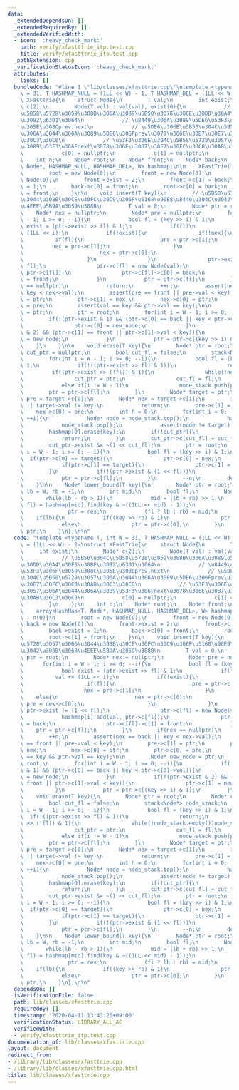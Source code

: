 ```yaml
---
data:
  _extendedDependsOn: []
  _extendedRequiredBy: []
  _extendedVerifiedWith:
  - icon: ':heavy_check_mark:'
    path: verify/xfastttrie_itp.test.cpp
    title: verify/xfastttrie_itp.test.cpp
  _pathExtension: cpp
  _verificationStatusIcon: ':heavy_check_mark:'
  attributes:
    links: []
  bundledCode: "#line 1 \"lib/classes/xfasttrie.cpp\"\ntemplate <typename T, int W\
    \ = 31, T HASHMAP_NULL = (1LL << W) - 1, T HASHMAP_DEL = (1LL << W) - 2>\nstruct\
    \ XFastTrie{\n    struct Node{\n        T val;\n        int exist;\n        Node*\
    \ c[2];\n        Node(T val) : val(val), exist(0){\n            // \u5B50\u304C\
    \u5B58\u5728\u3059\u308B\u306A\u3089\u5B50\u3078\u306E\u30DD\u30A4\u30F3\u30BF\
    \u3092\u6301\u3064\n            // \u8449\u306A\u3089\u5DE6\u53F3\u306F\u305D\u308C\
    \u305E\u308Cprev,next\n            // \u5DE6\u306E\u5B50\u304C\u5B58\u5728\u3057\
    \u306A\u3044\u306A\u3089\u5DE6\u306Fprev\u3078\u306E\u30B7\u30E7\u30FC\u30C8\u30AB\
    \u30C3\u30C8\n            // \u53F3\u306E\u304C\u5B58\u5728\u3057\u306A\u3044\u306A\
    \u3089\u53F3\u306Fnext\u3078\u306E\u30B7\u30E7\u30FC\u30C8\u30AB\u30C3\u30C8\n\
    \            c[0] = nullptr;\n            c[1] = nullptr;\n        }\n    };\n\
    \    int n;\n    Node* root;\n    Node* front;\n    Node* back;\n    array<HashMap<T,\
    \ Node*, HASHMAP_NULL, HASHMAP_DEL>, W> hashmap;\n\n    XFastTrie() : n(0){\n\
    \        root = new Node(0);\n        front = new Node(0);\n        back = new\
    \ Node(0);\n        front->exist = 2;\n        front->c[1] = back;\n        back->exist\
    \ = 1;\n        back->c[0] = front;\n        root->c[0] = back;\n        root->c[1]\
    \ = front;\n    }\n\n    void insert(T key){\n        // \u5B58\u5728\u3057\u3066\
    \u3044\u308B\u30CE\u30FC\u30C9\u306F\u5168\u90E8\u8449\u304C\u3042\u308B\u3068\
    \u4EEE\u5B9A\u3059\u308B\n        T val = 0;\n        Node* ptr = root;\n    \
    \    Node* nex = nullptr;\n        Node* pre = nullptr;\n        for(int i = W\
    \ - 1; i >= 0; --i){\n            bool fl = (key >> i) & 1;\n            bool\
    \ exist = (ptr->exist >> fl) & 1;\n            if(fl)\n                val +=\
    \ (1LL << i);\n            if(!exist){\n                if(!nex){\n          \
    \          if(fl){\n                        pre = ptr->c[1];\n               \
    \         nex = pre->c[1];\n                    }\n                    else{\n\
    \                        nex = ptr->c[0];\n                        pre = nex->c[0];\n\
    \                    }\n                }\n                ptr->exist |= (1 <<\
    \ fl);\n                ptr->c[fl] = new Node(val);\n                hashmap[i].add(val,\
    \ ptr->c[fl]);\n                ptr->c[fl]->c[0] = back;\n                ptr->c[fl]->c[1]\
    \ = front;\n            }\n            ptr = ptr->c[fl];\n        }\n        if(nex\
    \ == nullptr)\n            return;\n        ++n;\n        assert(nex == back ||\
    \ key < nex->val);\n        assert(pre == front || pre->val < key);\n        pre->c[1]\
    \ = ptr;\n        ptr->c[1] = nex;\n        nex->c[0] = ptr;\n        ptr->c[0]\
    \ = pre;\n        assert(val == key && ptr->val == key);\n\n        Node* new_node\
    \ = ptr;\n        ptr = root;\n        for(int i = W - 1; i >= 0; --i){\n    \
    \        if(!(ptr->exist & 1) && (ptr->c[0] == back || key < ptr->c[0]->val)){\n\
    \                ptr->c[0] = new_node;\n            }\n            if(!(ptr->exist\
    \ & 2) && (ptr->c[1] == front || ptr->c[1]->val < key)){\n                ptr->c[1]\
    \ = new_node;\n            }\n            ptr = ptr->c[(key >> i) & 1];\n    \
    \    }\n    }\n\n    void erase(T key){\n        Node* ptr = root;\n        Node*\
    \ cut_ptr = nullptr;\n        bool cut_fl = false;\n        stack<Node*> node_stack;\n\
    \        for(int i = W - 1; i >= 0; --i){\n            bool fl = (key >> i) &\
    \ 1;\n            if(!((ptr->exist >> fl) & 1))\n                return;\n   \
    \         if((ptr->exist >> (!fl)) & 1){\n                while(!node_stack.empty())node_stack.pop();\n\
    \                cut_ptr = ptr;\n                cut_fl = fl;\n            }\n\
    \            else if(i != W - 1)\n                node_stack.push(ptr);\n    \
    \        ptr = ptr->c[fl];\n        }\n        Node* target = ptr;\n        Node*\
    \ pre = target->c[0];\n        Node* nex = target->c[1];\n        if(nex == nullptr\
    \ || target->val != key)\n            return;\n        pre->c[1] = nex;\n    \
    \    nex->c[0] = pre;\n        int h = 0;\n        for(int i = 0; !node_stack.empty();\
    \ ++i){\n            Node* node = node_stack.top();\n            hashmap[i + 1].erase(node->val);\n\
    \            node_stack.pop();\n            assert(node != target);\n        }\n\
    \        hashmap[0].erase(key);\n        if(!cut_ptr){\n            *this = XFastTrie();\n\
    \            return;\n        }\n        cut_ptr->c[cut_fl] = cut_fl ? pre : nex;\n\
    \        cut_ptr->exist &= ~(1 << cut_fl);\n        ptr = root;\n        for(int\
    \ i = W - 1; i >= 0; --i){\n            bool fl = (key >> i) & 1;\n          \
    \  if(ptr->c[0] == target){\n                ptr->c[0] = nex;\n            }\n\
    \            if(ptr->c[1] == target){\n                ptr->c[1] = pre;\n    \
    \        }\n            if(!(ptr->exist & (1 << fl)))\n                break;\n\
    \            ptr = ptr->c[fl];\n        }\n        --n;\n        delete(target);\n\
    \    }\n\n    Node* lower_bound(T key){\n        Node* ptr = root;\n        int\
    \ lb = W, rb = -1;\n        int mid;\n        bool fl;\n        Node* res;\n \
    \       while(lb - rb > 1){\n            mid = (lb + rb) >> 1;\n            tie(res,\
    \ fl) = hashmap[mid].find(key & ~((1LL << mid) - 1));\n            if(fl)\n  \
    \              ptr = res;\n            (fl ? lb : rb) = mid;\n        }\n    \
    \    if(lb){\n            if((key >> rb) & 1)\n                ptr = ptr->c[1]->c[1];\n\
    \            else\n                ptr = ptr->c[0];\n        }\n        return\
    \ ptr;\n    }\n};\n\n"
  code: "template <typename T, int W = 31, T HASHMAP_NULL = (1LL << W) - 1, T HASHMAP_DEL\
    \ = (1LL << W) - 2>\nstruct XFastTrie{\n    struct Node{\n        T val;\n   \
    \     int exist;\n        Node* c[2];\n        Node(T val) : val(val), exist(0){\n\
    \            // \u5B50\u304C\u5B58\u5728\u3059\u308B\u306A\u3089\u5B50\u3078\u306E\
    \u30DD\u30A4\u30F3\u30BF\u3092\u6301\u3064\n            // \u8449\u306A\u3089\u5DE6\
    \u53F3\u306F\u305D\u308C\u305E\u308Cprev,next\n            // \u5DE6\u306E\u5B50\
    \u304C\u5B58\u5728\u3057\u306A\u3044\u306A\u3089\u5DE6\u306Fprev\u3078\u306E\u30B7\
    \u30E7\u30FC\u30C8\u30AB\u30C3\u30C8\n            // \u53F3\u306E\u304C\u5B58\u5728\
    \u3057\u306A\u3044\u306A\u3089\u53F3\u306Fnext\u3078\u306E\u30B7\u30E7\u30FC\u30C8\
    \u30AB\u30C3\u30C8\n            c[0] = nullptr;\n            c[1] = nullptr;\n\
    \        }\n    };\n    int n;\n    Node* root;\n    Node* front;\n    Node* back;\n\
    \    array<HashMap<T, Node*, HASHMAP_NULL, HASHMAP_DEL>, W> hashmap;\n\n    XFastTrie()\
    \ : n(0){\n        root = new Node(0);\n        front = new Node(0);\n       \
    \ back = new Node(0);\n        front->exist = 2;\n        front->c[1] = back;\n\
    \        back->exist = 1;\n        back->c[0] = front;\n        root->c[0] = back;\n\
    \        root->c[1] = front;\n    }\n\n    void insert(T key){\n        // \u5B58\
    \u5728\u3057\u3066\u3044\u308B\u30CE\u30FC\u30C9\u306F\u5168\u90E8\u8449\u304C\
    \u3042\u308B\u3068\u4EEE\u5B9A\u3059\u308B\n        T val = 0;\n        Node*\
    \ ptr = root;\n        Node* nex = nullptr;\n        Node* pre = nullptr;\n  \
    \      for(int i = W - 1; i >= 0; --i){\n            bool fl = (key >> i) & 1;\n\
    \            bool exist = (ptr->exist >> fl) & 1;\n            if(fl)\n      \
    \          val += (1LL << i);\n            if(!exist){\n                if(!nex){\n\
    \                    if(fl){\n                        pre = ptr->c[1];\n     \
    \                   nex = pre->c[1];\n                    }\n                \
    \    else{\n                        nex = ptr->c[0];\n                       \
    \ pre = nex->c[0];\n                    }\n                }\n               \
    \ ptr->exist |= (1 << fl);\n                ptr->c[fl] = new Node(val);\n    \
    \            hashmap[i].add(val, ptr->c[fl]);\n                ptr->c[fl]->c[0]\
    \ = back;\n                ptr->c[fl]->c[1] = front;\n            }\n        \
    \    ptr = ptr->c[fl];\n        }\n        if(nex == nullptr)\n            return;\n\
    \        ++n;\n        assert(nex == back || key < nex->val);\n        assert(pre\
    \ == front || pre->val < key);\n        pre->c[1] = ptr;\n        ptr->c[1] =\
    \ nex;\n        nex->c[0] = ptr;\n        ptr->c[0] = pre;\n        assert(val\
    \ == key && ptr->val == key);\n\n        Node* new_node = ptr;\n        ptr =\
    \ root;\n        for(int i = W - 1; i >= 0; --i){\n            if(!(ptr->exist\
    \ & 1) && (ptr->c[0] == back || key < ptr->c[0]->val)){\n                ptr->c[0]\
    \ = new_node;\n            }\n            if(!(ptr->exist & 2) && (ptr->c[1] ==\
    \ front || ptr->c[1]->val < key)){\n                ptr->c[1] = new_node;\n  \
    \          }\n            ptr = ptr->c[(key >> i) & 1];\n        }\n    }\n\n\
    \    void erase(T key){\n        Node* ptr = root;\n        Node* cut_ptr = nullptr;\n\
    \        bool cut_fl = false;\n        stack<Node*> node_stack;\n        for(int\
    \ i = W - 1; i >= 0; --i){\n            bool fl = (key >> i) & 1;\n          \
    \  if(!((ptr->exist >> fl) & 1))\n                return;\n            if((ptr->exist\
    \ >> (!fl)) & 1){\n                while(!node_stack.empty())node_stack.pop();\n\
    \                cut_ptr = ptr;\n                cut_fl = fl;\n            }\n\
    \            else if(i != W - 1)\n                node_stack.push(ptr);\n    \
    \        ptr = ptr->c[fl];\n        }\n        Node* target = ptr;\n        Node*\
    \ pre = target->c[0];\n        Node* nex = target->c[1];\n        if(nex == nullptr\
    \ || target->val != key)\n            return;\n        pre->c[1] = nex;\n    \
    \    nex->c[0] = pre;\n        int h = 0;\n        for(int i = 0; !node_stack.empty();\
    \ ++i){\n            Node* node = node_stack.top();\n            hashmap[i + 1].erase(node->val);\n\
    \            node_stack.pop();\n            assert(node != target);\n        }\n\
    \        hashmap[0].erase(key);\n        if(!cut_ptr){\n            *this = XFastTrie();\n\
    \            return;\n        }\n        cut_ptr->c[cut_fl] = cut_fl ? pre : nex;\n\
    \        cut_ptr->exist &= ~(1 << cut_fl);\n        ptr = root;\n        for(int\
    \ i = W - 1; i >= 0; --i){\n            bool fl = (key >> i) & 1;\n          \
    \  if(ptr->c[0] == target){\n                ptr->c[0] = nex;\n            }\n\
    \            if(ptr->c[1] == target){\n                ptr->c[1] = pre;\n    \
    \        }\n            if(!(ptr->exist & (1 << fl)))\n                break;\n\
    \            ptr = ptr->c[fl];\n        }\n        --n;\n        delete(target);\n\
    \    }\n\n    Node* lower_bound(T key){\n        Node* ptr = root;\n        int\
    \ lb = W, rb = -1;\n        int mid;\n        bool fl;\n        Node* res;\n \
    \       while(lb - rb > 1){\n            mid = (lb + rb) >> 1;\n            tie(res,\
    \ fl) = hashmap[mid].find(key & ~((1LL << mid) - 1));\n            if(fl)\n  \
    \              ptr = res;\n            (fl ? lb : rb) = mid;\n        }\n    \
    \    if(lb){\n            if((key >> rb) & 1)\n                ptr = ptr->c[1]->c[1];\n\
    \            else\n                ptr = ptr->c[0];\n        }\n        return\
    \ ptr;\n    }\n};\n\n"
  dependsOn: []
  isVerificationFile: false
  path: lib/classes/xfasttrie.cpp
  requiredBy: []
  timestamp: '2020-04-11 13:43:20+09:00'
  verificationStatus: LIBRARY_ALL_AC
  verifiedWith:
  - verify/xfastttrie_itp.test.cpp
documentation_of: lib/classes/xfasttrie.cpp
layout: document
redirect_from:
- /library/lib/classes/xfasttrie.cpp
- /library/lib/classes/xfasttrie.cpp.html
title: lib/classes/xfasttrie.cpp
---
```


